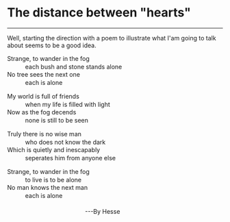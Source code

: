 # The distance between "hearts"
____
Well, starting the direction with a poem to illustrate what I'am going to talk about seems to be a good idea.


Strange, to  wander  in  the  fog                                                   
　　　each  bush  and  stone  stands  alone<br>
No  tree  sees  the  next  one  
　　　each  is  alone 
       
My  world  is   full  of  friends  
　　　when  my  life  is  filled  with  light<br>
Now  as  the  fog  decends<br>
　　　none  is  still  to  be  seen

Truly  there  is  no  wise  man<br>
　　　who  does  not  know  the  dark<br>
Which  is  quietly  and  inescapably<br>
　　　seperates  him  from  anyone  else
 
Strange,  to  wander  in  the  fog  
　　　to  live  is  to  be  alone<br> 
No  man  knows  the  next  man<br>
　　　each  is  alone<br>   
　　　　　　　　　　　　　---By Hesse<br>

